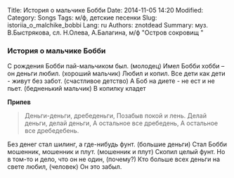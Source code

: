 Title: История о мальчике Бобби
Date: 2014-11-05 14:20
Modified: 
Category: Songs
Tags: м/ф, детские песенки
Slug: istoriia_o_malchike_bobbi
Lang: ru
Authors: znotdead
Summary: муз. В.Быстрякова, сл. Н.Олева, А.Балагина, м/ф "Остров сокровищ "

### История о мальчике Бобби

С рождения Бобби пай-мальчиком был. (молодец)
Имел Бобби хобби – он деньги любил. (хороший мальчик)
Любил и копил.
Все дети как дети - живут без забот. (счастливое детство)
А Боб на диете - не ест и не пьет. (бедненький мальчик)
В копилку кладет

**Припев**
>Деньги-деньги, дребеденьги,
Позабыв покой и лень.
Делай деньги, делай деньги,
А остальное все дребедень,
А остальное все дребедебень.

Без денег стал шилинг, а где-нибудь фунт. (большие деньги)
Стал Бобби мошенник, мошенник и плут. (мошенник и плут)
Скопил целый фунт.
Но в том-то и дело, что он не один, (почему?)
Кто больше всех деньги на свете любил, (человек)
Он это забыл.
